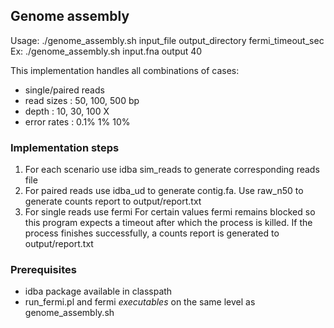 ## Genome assembly

Usage: ./genome_assembly.sh input_file output_directory fermi_timeout_sec  
Ex: ./genome_assembly.sh input.fna output 40

This implementation handles all combinations of cases:  
- single/paired reads  
- read sizes : 50, 100, 500 bp  
- depth : 10, 30, 100 X  
- error rates : 0.1% 1% 10%

### Implementation steps  
1. For each scenario use idba sim_reads to generate corresponding reads file  
2. For paired reads use idba_ud to generate contig.fa. Use raw_n50 to generate counts report to output/report.txt  
3. For single reads use fermi 
For certain values fermi remains blocked so this program expects a timeout after which the process is killed.
If the process finishes successfully, a counts report is generated to output/report.txt 

### Prerequisites
- idba package available in classpath  
- run_fermi.pl and fermi _executables_ on the same level as genome_assembly.sh






